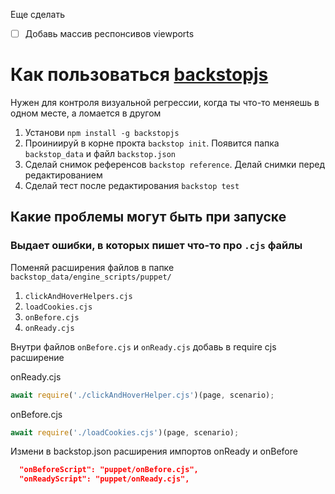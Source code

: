 Еще сделать
- [ ] Добавь массив респонсивов viewports


# Как пользоваться [backstopjs](https://github.com/garris/BackstopJS)

Нужен для контроля визуальной регрессии, когда ты что-то меняешь в одном месте, а ломается в другом

1. Установи `npm install -g backstopjs`
2. Проиниируй в корне прокта `backstop init`. Появится папка `backstop_data` и файл `backstop.json`
3. Сделай снимок референсов `backstop reference`. Делай снимки перед редактированием
4. Сделай тест после редактирования `backstop test`



## Какие проблемы могут быть при запуске

### Выдает ошибки, в которых пишет что-то про `.cjs` файлы

Поменяй расширения файлов в папке `backstop_data/engine_scripts/puppet/`
1. `clickAndHoverHelpers.cjs`
2. `loadCookies.cjs`
3. `onBefore.cjs`
4. `onReady.cjs`

Внутри файлов `onBefore.cjs` и `onReady.cjs` добавь в require cjs расширение

onReady.cjs
```js
await require('./clickAndHoverHelper.cjs')(page, scenario);
```

onBefore.cjs
```js
await require('./loadCookies.cjs')(page, scenario);
```

Измени в backstop.json расширения импортов onReady и onBefore
```json
  "onBeforeScript": "puppet/onBefore.cjs",
  "onReadyScript": "puppet/onReady.cjs",
```
